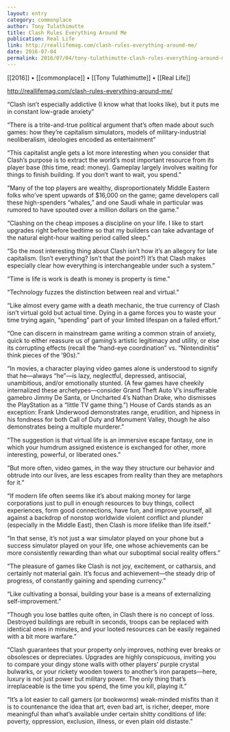 ```yaml
---
layout: entry
category: commonplace
author: Tony Tulathimutte
title: Clash Rules Everything Around Me
publication: Real Life
link: http://reallifemag.com/clash-rules-everything-around-me/
date: 2016-07-04
permalink: 2016/07/04/tony-tulathimutte-clash-rules-everything-around-me
---
```


[[2016]] • [[commonplace]] • [[Tony Tulathimutte]] • [[Real Life]]

http://reallifemag.com/clash-rules-everything-around-me/

“Clash isn’t especially addictive (I know what that looks like), but it puts me in constant low-grade anxiety”

“There is a trite-and-true political argument that’s often made about such games: how they’re capitalism simulators, models of military-industrial neoliberalism, ideologies encoded as entertainment”

“This capitalist angle gets a lot more interesting when you consider that Clash’s purpose is to extract the world’s most important resource from its player base (this time, read: money). Gameplay largely involves waiting for things to finish building. If you don’t want to wait, you spend.”

“Many of the top players are wealthy, disproportionately Middle Eastern folks who’ve spent upwards of $16,000 on the game; game developers call these high-spenders “whales,” and one Saudi whale in particular was rumored to have spouted over a million dollars on the game.”

“Clashing on the cheap imposes a discipline on your life. I like to start upgrades right before bedtime so that my builders can take advantage of the natural eight-hour waiting period called sleep.”

“So the most interesting thing about Clash isn’t how it’s an allegory for late capitalism. (Isn’t everything? Isn’t that the point?) It’s that Clash makes especially clear how everything is interchangeable under such a system.”

“Time is life is work is death is money is property is time.”

“Technology fuzzes the distinction between real and virtual.”

“Like almost every game with a death mechanic, the true currency of Clash isn’t virtual gold but actual time. Dying in a game forces you to waste your time trying again, “spending” part of your limited lifespan on a failed effort.”

“One can discern in mainstream game writing a common strain of anxiety, quick to either reassure us of gaming’s artistic legitimacy and utility, or else its corrupting effects (recall the “hand-eye coordination” vs. “Nintendinitis” think pieces of the ’90s).”

“In movies, a character playing video games alone is understood to signify that he—always “he”—is lazy, neglectful, depressed, antisocial, unambitious, and/or emotionally stunted. (A few games have cheekily internalized these archetypes—consider Grand Theft Auto V’s insufferable gamebro Jimmy De Santa, or Uncharted 4’s Nathan Drake, who dismisses the PlayStation as a “little TV game thing.”) House of Cards stands as an exception: Frank Underwood demonstrates range, erudition, and hipness in his fondness for both Call of Duty and Monument Valley, though he also demonstrates being a multiple murderer.”

“The suggestion is that virtual life is an immersive escape fantasy, one in which your humdrum assigned existence is exchanged for other, more interesting, powerful, or liberated ones.”

“But more often, video games, in the way they structure our behavior and obtrude into our lives, are less escapes from reality than they are metaphors for it.”

“If modern life often seems like it’s about making money for large corporations just to pull in enough resources to buy things, collect experiences, form good connections, have fun, and improve yourself, all against a backdrop of nonstop worldwide violent conflict and plunder (especially in the Middle East), then Clash is more lifelike than life itself.”

“In that sense, it’s not just a war simulator played on your phone but a success simulator played on your life, one whose achievements can be more consistently rewarding than what our suboptimal social reality offers.”

“The pleasure of games like Clash is not joy, excitement, or catharsis, and certainly not material gain. It’s focus and achievement—the steady drip of progress, of constantly gaining and spending currency.”

“Like cultivating a bonsai, building your base is a means of externalizing self-improvement.”

“Though you lose battles quite often, in Clash there is no concept of loss. Destroyed buildings are rebuilt in seconds, troops can be replaced with identical ones in minutes, and your looted resources can be easily regained with a bit more warfare.”

“Clash guarantees that your property only improves, nothing ever breaks or obsolesces or depreciates. Upgrades are highly conspicuous, inviting you to compare your dingy stone walls with other players’ purple crystal bulwarks, or your rickety wooden towers to another’s iron parapets—here, luxury is not just power but military power. The only thing that’s irreplaceable is the time you spend, the time you kill, playing it.”

“It’s a lot easier to call gamers (or bookworms) weak-minded misfits than it is to countenance the idea that art, even bad art, is richer, deeper, more meaningful than what’s available under certain shitty conditions of life: poverty, oppression, exclusion, illness, or even plain old distaste.”


